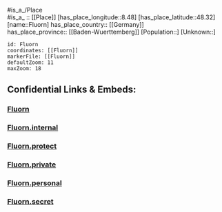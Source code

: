 ﻿---
location: [48.32,8.48] 
mapzoom: [7,12] 
mapmarker: city 
type: City
tags:
- geo/City


SpocWebEntityId: 30196
isDeleted: false
confidential: public

---
#is_a_/Place  
#is_a_ :: [[Place]] 
[has_place_longitude::8.48] 
[has_place_latitude::48.32] 
[name::Fluorn] 
has_place_country:: [[Germany]]  
has_place_province:: [[Baden-Wuerttemberg]] 
[Population::] 
[Unknown::] 


```leaflet
id: Fluorn
coordinates: [[Fluorn]] 
markerFile: [[Fluorn]] 
defaultZoom: 11 
maxZoom: 18
```


## Confidential Links & Embeds: 

### [Fluorn](/_public/Earth/Continent/Europe/Europe~Central/Germany/Germany~West/Baden-Wuerttemberg/counties~BW/Freudenstadt/cities~Freudenstadt/Alpirsbach/City/Fluorn.md) 

### [Fluorn.internal](/_internal/Earth/Continent/Europe/Europe~Central/Germany/Germany~West/Baden-Wuerttemberg/counties~BW/Freudenstadt/cities~Freudenstadt/Alpirsbach/City/Fluorn.internal.md) 

### [Fluorn.protect](/_protect/Earth/Continent/Europe/Europe~Central/Germany/Germany~West/Baden-Wuerttemberg/counties~BW/Freudenstadt/cities~Freudenstadt/Alpirsbach/City/Fluorn.protect.md) 

### [Fluorn.private](/_private/Earth/Continent/Europe/Europe~Central/Germany/Germany~West/Baden-Wuerttemberg/counties~BW/Freudenstadt/cities~Freudenstadt/Alpirsbach/City/Fluorn.private.md) 

### [Fluorn.personal](/_personal/Earth/Continent/Europe/Europe~Central/Germany/Germany~West/Baden-Wuerttemberg/counties~BW/Freudenstadt/cities~Freudenstadt/Alpirsbach/City/Fluorn.personal.md) 

### [Fluorn.secret](/_secret/Earth/Continent/Europe/Europe~Central/Germany/Germany~West/Baden-Wuerttemberg/counties~BW/Freudenstadt/cities~Freudenstadt/Alpirsbach/City/Fluorn.secret.md) 

